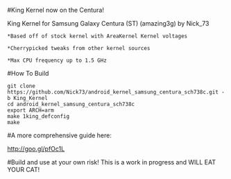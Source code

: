 #King Kernel now on the Centura!

King Kernel for Samsung Galaxy Centura (ST) (amazing3g) by Nick_73

    *Based off of stock kernel with AreaKernel Kernel voltages

    *Cherrypicked tweaks from other kernel sources

    *Max CPU frequency up to 1.5 GHz

#How To Build

    git clone https://github.com/Nick73/android_kernel_samsung_centura_sch738c.git -b King_Kernel
    cd android_kernel_samsung_centura_sch738c
    export ARCH=arm
    make 1king_defconfig
    make
    
#A more comprehensive guide here:

   <http://goo.gl/pfOc1L>
    
              
#Build and use at your own risk! This is a work in progress and WILL EAT YOUR CAT!
